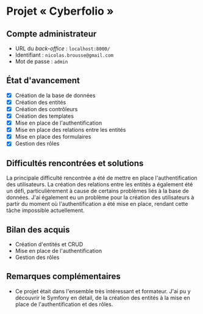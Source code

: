 # Projet « Cyberfolio »

## Compte administrateur

- URL du *back-office* : `localhost:8000/`
- Identifiant : `nicolas.brousse@gmail.com`
- Mot de passe : `admin`

## État d'avancement

- [x] Création de la base de données
- [x] Création des entités
- [x] Création des contrôleurs
- [x] Création des templates
- [x] Mise en place de l'authentification
- [x] Mise en place des relations entre les entités
- [x] Mise en place des formulaires
- [x] Gestion des rôles

## Difficultés rencontrées et solutions

La principale difficulté rencontrée a été de mettre en place l'authentification des utilisateurs.
La création des relations entre les entités a également été un défi, particulièrement à cause de certains problèmes liés à la base de données.
J'ai également eu un problème pour la création des utilisateurs à partir du moment où l'authentification a été mise en place, rendant cette tâche impossible actuellement.

## Bilan des acquis

- Création d'entités et CRUD
- Mise en place de l'authentification
- Gestion des rôles

## Remarques complémentaires

- Ce projet était dans l'ensemble très intéressant et formateur. J'ai pu y découvrir le Symfony en détail, de la création des entités à la mise en place de l'authentification et des rôles. 